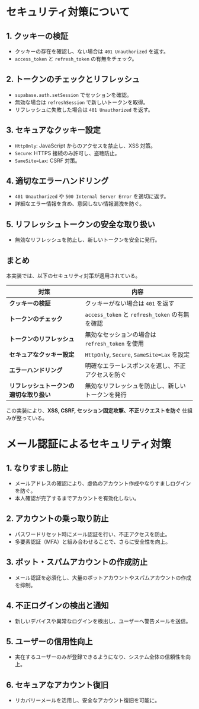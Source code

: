 # セキュリティ対策について

## 1. クッキーの検証

- クッキーの存在を確認し、ない場合は `401 Unauthorized` を返す。
- `access_token` と `refresh_token` の有無をチェック。

## 2. トークンのチェックとリフレッシュ

- `supabase.auth.setSession` でセッションを確認。
- 無効な場合は `refreshSession` で新しいトークンを取得。
- リフレッシュに失敗した場合は `401 Unauthorized` を返す。

## 3. セキュアなクッキー設定

- `HttpOnly`: JavaScript からのアクセスを禁止し、XSS 対策。
- `Secure`: HTTPS 接続のみ許可し、盗聴防止。
- `SameSite=Lax`: CSRF 対策。

## 4. 適切なエラーハンドリング

- `401 Unauthorized` や `500 Internal Server Error` を適切に返す。
- 詳細なエラー情報を含め、意図しない情報漏洩を防ぐ。

## 5. リフレッシュトークンの安全な取り扱い

- 無効なリフレッシュを防止し、新しいトークンを安全に発行。

## まとめ

本実装では、以下のセキュリティ対策が適用されている。

| **対策**                                 | **内容**                                         |
| ---------------------------------------- | ------------------------------------------------ |
| **クッキーの検証**                       | クッキーがない場合は `401` を返す                |
| **トークンのチェック**                   | `access_token` と `refresh_token` の有無を確認   |
| **トークンのリフレッシュ**               | 無効なセッションの場合は `refresh_token` を使用  |
| **セキュアなクッキー設定**               | `HttpOnly`, `Secure`, `SameSite=Lax` を設定      |
| **エラーハンドリング**                   | 明確なエラーレスポンスを返し、不正アクセスを防ぐ |
| **リフレッシュトークンの適切な取り扱い** | 無効なリフレッシュを防止し、新しいトークンを発行 |

この実装により、**XSS, CSRF, セッション固定攻撃、不正リクエストを防ぐ** 仕組みが整っている。

# メール認証によるセキュリティ対策

## 1. なりすまし防止

- メールアドレスの確認により、虚偽のアカウント作成やなりすましログインを防ぐ。
- 本人確認が完了するまでアカウントを有効化しない。

## 2. アカウントの乗っ取り防止

- パスワードリセット時にメール認証を行い、不正アクセスを防止。
- 多要素認証（MFA）と組み合わせることで、さらに安全性を向上。

## 3. ボット・スパムアカウントの作成防止

- メール認証を必須化し、大量のボットアカウントやスパムアカウントの作成を抑制。

## 4. 不正ログインの検出と通知

- 新しいデバイスや異常なログインを検出し、ユーザーへ警告メールを送信。

## 5. ユーザーの信用性向上

- 実在するユーザーのみが登録できるようになり、システム全体の信頼性を向上。

## 6. セキュアなアカウント復旧

- リカバリーメールを活用し、安全なアカウント復旧を可能に。
